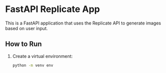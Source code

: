# FastAPI Replicate App

This is a FastAPI application that uses the Replicate API to generate images based on user input.

## How to Run

1. Create a virtual environment:
   ```bash
   python -m venv env
